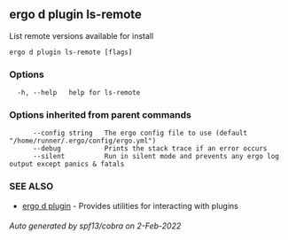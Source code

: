 ## ergo d plugin ls-remote

List remote versions available for install

```
ergo d plugin ls-remote [flags]
```

### Options

```
  -h, --help   help for ls-remote
```

### Options inherited from parent commands

```
      --config string   The ergo config file to use (default "/home/runner/.ergo/config/ergo.yml")
      --debug           Prints the stack trace if an error occurs
      --silent          Run in silent mode and prevents any ergo log output except panics & fatals
```

### SEE ALSO

* [ergo d plugin](ergo_d_plugin.md)	 - Provides utilities for interacting with plugins

###### Auto generated by spf13/cobra on 2-Feb-2022
